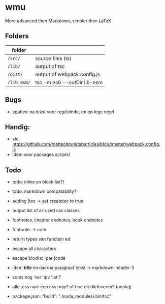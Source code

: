 # wmu

More advanced then Markdown, simpler then LaTeX

## Folders

|folder||
|---|---|
|`/src/`|source files (ts)|
|`/lib/`|output of tsc|
|`/dist/`|output of webpack.config.js|
|`/lib_esm/`|tsc -m es6 --outDir lib-esm|


## Bugs

- spaties: na tekst voor regeleinde, en op lege regel

## Handig:

- zie https://github.com/matteobruni/tsparticles/blob/master/webpack.config.js
- idem voor packages scripts!

## Todo

- todo: inline en block list?!
- todo: markdown compatability?
- adding |toc -> set createtoc to true
- output list of all used css classes

- footnotes, chapter endnotes, book endnotes
- footnote: -> note

- return types van function ed

- escape all characters
- escape blocks: |par \|code
- idee: **title** en daarna paragraaf tekst -> markdown-header-3

- soms nog 'var' ipv 'let'?
- alle .css naar een css map? of hoe dit ditribueren? (unpkg)
- package.json:     "build": "./node_modules/.bin/tsc"

